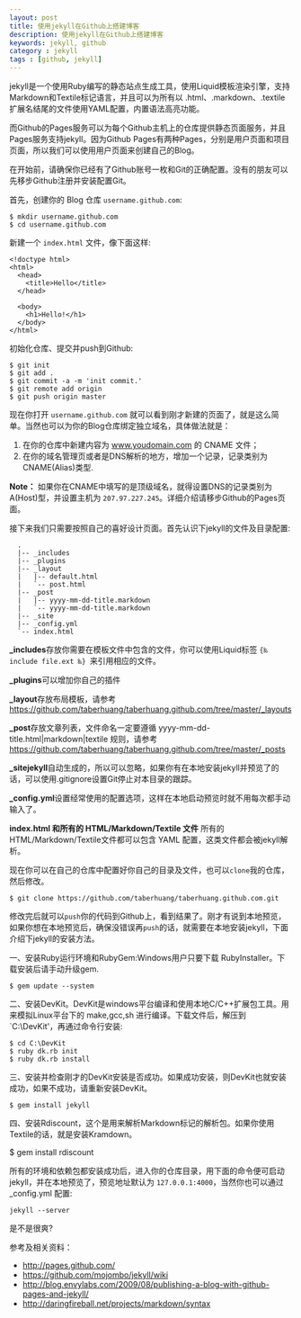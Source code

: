 ```yaml
---
layout: post
title: 使用jekyll在Github上搭建博客
description: 使用jekyll在Github上搭建博客
keywords: jekyll, github
category : jekyll
tags : [github, jekyll]
---
```


jekyll是一个使用Ruby编写的静态站点生成工具，使用Liquid模板渲染引擎，支持Markdown和Textile标记语言，并且可以为所有以 .html、.markdown、.textile扩展名结尾的文件使用YAML配置，内置语法高亮功能。

而Github的Pages服务可以为每个Github主机上的仓库提供静态页面服务，并且Pages服务支持jekyll。因为Github Pages有两种Pages，分别是用户页面和项目页面，所以我们可以使用用户页面来创建自己的Blog。

在开始前，请确保你已经有了Github账号一枚和Git的正确配置。没有的朋友可以先移步Github注册并安装配置Git。

首先，创建你的 Blog 仓库 `username.github.com`:

    $ mkdir username.github.com
    $ cd username.github.com
  
新建一个 `index.html` 文件，像下面这样:

    <!doctype html>
    <html>
      <head>
        <title>Hello</title>
      </head>

      <body>
        <h1>Hello!</h1>
      </body>
    </html>

初始化仓库、提交并push到Github:

    $ git init
    $ git add .
    $ git commit -a -m 'init commit.'
    $ git remote add origin
    $ git push origin master
  
现在你打开 `username.github.com` 就可以看到刚才新建的页面了，就是这么简单。当然也可以为你的Blog仓库绑定独立域名，具体做法就是：

1. 在你的仓库中新建内容为 www.youdomain.com 的 CNAME 文件；
2. 在你的域名管理页或者是DNS解析的地方，增加一个记录，记录类别为CNAME(Alias)类型.

**Note：** 如果你在CNAME中填写的是顶级域名，就得设置DNS的记录类别为A(Host)型，并设置主机为 `207.97.227.245`。详细介绍请移步Github的Pages页面。

接下来我们只需要按照自己的喜好设计页面。首先认识下jekyll的文件及目录配置:

      .
      |-- _includes
      |-- _plugins 
      |-- _layout 
      |   |-- default.html
      |   `-- post.html
      |-- _post
      |   |-- yyyy-mm-dd-title.markdown
      |   `-- yyyy-mm-dd-title.markdown
      |-- _site
      |-- _config.yml
      `-- index.html

**_includes**存放你需要在模板文件中包含的文件，你可以使用Liquid标签 `{‰ include file.ext ‰} `来引用相应的文件。

**_plugins**可以增加你自己的插件

**_layout**存放布局模板，请参考<https://github.com/taberhuang/taberhuang.github.com/tree/master/_layouts>

**_post**存放文章列表，文件命名一定要遵循 yyyy-mm-dd-title.html|markdown|textile 规则，请参考<https://github.com/taberhuang/taberhuang.github.com/tree/master/_posts>

**_sitejekyll**自动生成的，所以可以忽略，如果你有在本地安装jekyll并预览了的话，可以使用.gitignore设置Git停止对本目录的跟踪。

**_config.yml**设置经常使用的配置选项，这样在本地启动预览时就不用每次都手动输入了。

**index.html 和所有的 HTML/Markdown/Textile 文件** 所有的HTML/Markdown/Textile文件都可以包含 YAML 配置，这类文件都会被jekyll解析。

现在你可以在自己的仓库中配置好你自己的目录及文件，也可以`clone`我的仓库，然后修改。

    $ git clone https://github.com/taberhuang/taberhuang.github.com.git

修改完后就可以`push`你的代码到Github上，看到结果了。刚才有说到本地预览，如果你想在本地预览后，确保没错误再`push`的话，就需要在本地安装jekyll，下面介绍下jekyll的安装方法。

一、安装Ruby运行环境和RubyGem:Windows用户只要下载 RubyInstaller。下载安装后请手动升级gem.

    $ gem update --system
    
二、安装DevKit。DevKit是windows平台编译和使用本地C/C++扩展包工具。用来模拟Linux平台下的 make,gcc,sh 进行编译。下载文件后，解压到 `C:\DevKit'，再通过命令行安装:

    $ cd C:\DevKit
    $ ruby dk.rb init
    $ ruby dk.rb install
    
三、安装并检查刚才的DevKit安装是否成功。如果成功安装，则DevKit也就安装成功，如果不成功，请重新安装DevKit。

    $ gem install jekyll
    
四、安装Rdiscount，这个是用来解析Markdown标记的解析包。如果你使用Textile的话，就是安装Kramdown。

  $ gem install rdiscount
  
所有的环境和依赖包都安装成功后，进入你的仓库目录，用下面的命令便可启动jekyll，并在本地预览了，预览地址默认为 `127.0.0.1:4000`，当然你也可以通过 _config.yml 配置:

    jekyll --server
  
是不是很爽?

参考及相关资料：

* <http://pages.github.com/>
* <https://github.com/mojombo/jekyll/wiki>
* <http://blog.envylabs.com/2009/08/publishing-a-blog-with-github-pages-and-jekyll/>
* <http://daringfireball.net/projects/markdown/syntax>


